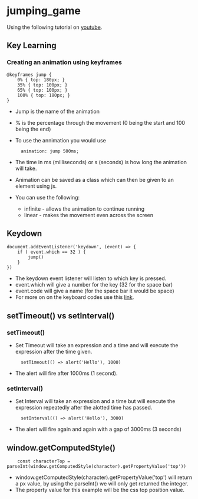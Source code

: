 # jumping_game

Using the following tutorial on [youtube](https://www.youtube.com/watch?v=bG2BmmYr9NQ).

## Key Learning

### Creating an animation using keyframes 

    @keyframes jump {
        0% { top: 180px; }
        35% { top: 100px; }
        65% { top: 100px; }
        100% { top: 180px; }
    }

* Jump is the name of the animation
* % is the percentage through the movement (0 being the start and 100 being the end)
* To use the annimation you would use
        
        animation: jump 500ms;
    
* The time in ms (milliseconds) or s (seconds) is how long the animation will take.
* Animation can be saved as a class which can then be given to an element using js.
* You can use the following:     
    * infinite - allows the animation to continue running 
    * linear - makes the movement even across the screen 

## Keydown

    document.addEventListener('keydown', (event) => {
        if ( event.which == 32 ) {
            jump()
        }
    })

* The keydown event listener will listen to which key is pressed.
* event.which will give a number for the key (32 for the space bar)
* event.code will give a name (for the space bar it would be space)
* For more on on the keyboard codes use this [link](https://css-tricks.com/snippets/javascript/javascript-keycodes/).

## setTimeout() vs setInterval()

### setTimeout()

* Set Timeout will take an expression and a time and will execute the expression after the time given.

        setTimeout(() => alert('Hello'), 1000)

* The alert will fire after 1000ms (1 second).

### setInterval()

* Set Interval will take an expression and a time but will execute the expression repeatedly after the alotted time has passed.

        setInterval(() => alert('Hello'), 3000)

* The alert will fire again and again with a gap of 3000ms (3 seconds)


## window.getComputedStyle()

        const characterTop = parseInt(window.getComputedStyle(character).getPropertyValue('top'))

* window.getComputedStyle(character).getPropertyValue('top') will return a px value, by using the parseInt() we will only get returned the integer.
* The property value for this example will be the css top position value.